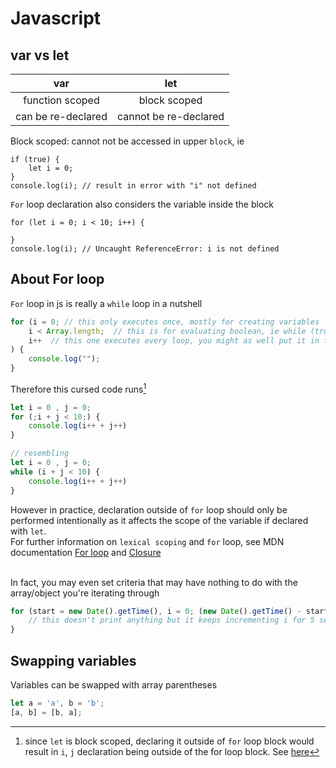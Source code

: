# Javascript

## var vs let

|var|let|
|:---:|:---:|
|function scoped|block scoped|
|can be re-declared|cannot be re-declared|

Block scoped: cannot not be accessed in upper `block`, ie
```
if (true) {
    let i = 0;
} 
console.log(i); // result in error with "i" not defined
```
`For` loop declaration also considers the variable inside the block
```
for (let i = 0; i < 10; i++) {
    
}
console.log(i); // Uncaught ReferenceError: i is not defined
```


## About For loop
`For` loop in js is really a `while` loop in a nutshell   
```javascript
for (i = 0; // this only executes once, mostly for creating variables
    i < Array.length;  // this is for evaluating boolean, ie while (true)
    i++  // this one executes every loop, you might as well put it in the execution code
) {
    console.log("");
}
```

Therefore this cursed code runs[^1]
[^1]: since `let` is block scoped, declaring it outside of `for` loop block would result in `i`, `j` declaration being outside of the for loop block. See [here](#var-vs-let)
```javascript
let i = 0 , j = 0;
for (;i + j < 10;) {
    console.log(i++ + j++)
}

// resembling
let i = 0 , j = 0;
while (i + j < 10) {
    console.log(i++ + j++)
}
```
However in practice, declaration outside of `for` loop should only be performed intentionally as it affects the scope of the variable if declared with `let`.\
For further information on `lexical scoping` and `for` loop, see MDN documentation [For loop](https://developer.mozilla.org/en-US/docs/Web/JavaScript/Reference/Statements/for#lexical_declarations_in_the_initialization_block) and [Closure](https://developer.mozilla.org/en-US/docs/Web/JavaScript/Guide/Closures#lexical_scoping)

\
In fact, you may even set criteria that may have nothing to do with the array/object you're iterating through
```javascript
for (start = new Date().getTime(), i = 0; (new Date().getTime() - start) < 5000; i++) {
    // this doesn't print anything but it keeps incrementing i for 5 seconds
}
```


## Swapping variables
Variables can be swapped with array parentheses
```javascript
let a = 'a', b = 'b';
[a, b] = [b, a];
```
